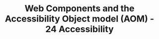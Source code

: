 ---
layout: bookmark
title: Web Components and the Accessibility Object model (AOM) - 24 Accessibility
tags:
  - Bookmarks
  - Accessibility
  - Web Components
created: '2023-12-29T20:27:40.782Z'
link: https://www.24a11y.com/2019/web-components-and-the-aom/
id: 705053133
excerpt: >-
  HTML is often underestimated – it isn’t complicated and it isn’t strict, and
  you can start producing results with just a handful of elements. It isn’t
  creative like CSS, or energetic like JavaScript, but it quietly teams up with
  the browser to make a lot of the web work – much more than many people …
---